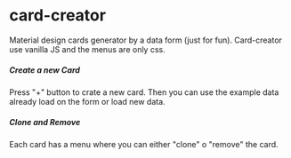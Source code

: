 # card-creator
Material design cards generator by a data form (just for fun). Card-creator use vanilla JS and the menus are only css.
##### Create a new Card
Press "+" button to crate a new card. Then you can use the example data already load on the form or load new data.
##### Clone and Remove
Each card has a menu where you can either "clone" o "remove" the card.

